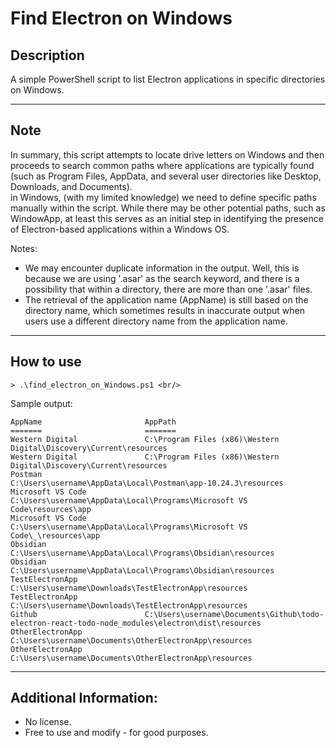 # Find Electron on Windows

## Description
A simple PowerShell script to list Electron applications in specific directories on Windows. <br/>

---

## Note
In summary, this script attempts to locate drive letters on Windows and then proceeds to search common paths where applications are typically found (such as Program Files, AppData, and several user directories like Desktop, Downloads, and Documents).  <br/>
in Windows, (with my limited knowledge) we need to define specific paths manually within the script. While there may be other potential paths, such as WindowApp, at least this serves as an initial step in identifying the presence of Electron-based applications within a Windows OS. <br/>

Notes: <br/>
* We may encounter duplicate information in the output. Well, this is because we are using '.asar' as the search keyword, and there is a possibility that within a directory, there are more than one '.asar' files.
* The retrieval of the application name (AppName) is still based on the directory name, which sometimes results in inaccurate output when users use a different directory name from the application name.

---

## How to use

`> .\find_electron_on_Windows.ps1 <br/>`

Sample output: <br/>

```
AppName                       AppPath     
=======                       =======
Western Digital               C:\Program Files (x86)\Western Digital\Discovery\Current\resources
Western Digital               C:\Program Files (x86)\Western Digital\Discovery\Current\resources
Postman                       C:\Users\username\AppData\Local\Postman\app-10.24.3\resources
Microsoft VS Code             C:\Users\username\AppData\Local\Programs\Microsoft VS Code\resources\app
Microsoft VS Code             C:\Users\username\AppData\Local\Programs\Microsoft VS Code\_\resources\app
Obsidian                      C:\Users\username\AppData\Local\Programs\Obsidian\resources
Obsidian                      C:\Users\username\AppData\Local\Programs\Obsidian\resources
TestElectronApp               C:\Users\username\Downloads\TestElectronApp\resources
TestElectronApp               C:\Users\username\Downloads\TestElectronApp\resources
Github                        C:\Users\username\Documents\Github\todo-electron-react-todo-node_modules\electron\dist\resources
OtherElectronApp              C:\Users\username\Documents\OtherElectronApp\resources
OtherElectronApp              C:\Users\username\Documents\OtherElectronApp\resources
```

---

## Additional Information: 
* No license. <br/>
* Free to use and modify - for good purposes.
